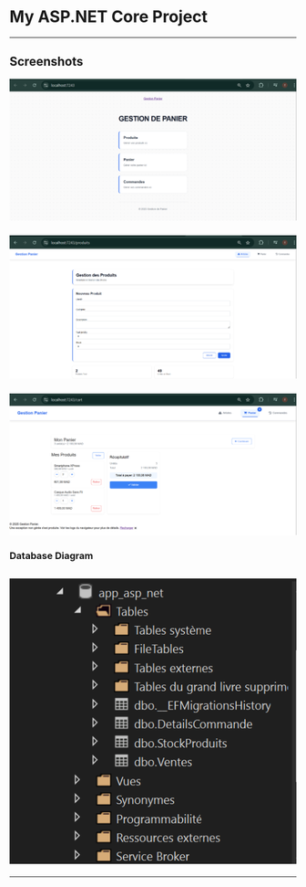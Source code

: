# My ASP.NET Core Project
---

## Screenshots

![Accueilpage](https://github.com/fatiha-mvv/app_web_net/blob/b2d29002d04cc3fcb48c9a87da8de05560e82cee/1.png)
### 
![Homepage](https://raw.githubusercontent.com/fatiha-mvv/app_web_net/3be64c32442e63b6524138b34535a703ea3fd51d/2.png)

### 
![Cart Page](https://github.com/fatiha-mvv/app_web_net/blob/395471d87d1183f808a2f24d29631f4c1521143a/4.png)

### Database Diagram
![Database Diagram](https://raw.githubusercontent.com/fatiha-mvv/app_web_net/3be64c32442e63b6524138b34535a703ea3fd51d/db.png)
---

---
